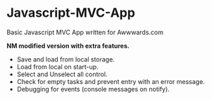 # Javascript-MVC-App
Basic Javascript MVC App written for Awwwards.com 

**NM modified version with extra features.**
- Save and load from local storage.
- Load from local on start-up.
- Select and Unselect all control.
- Check for empty tasks and prevent entry with an error message.
- Debugging for events (console messages on notify).

